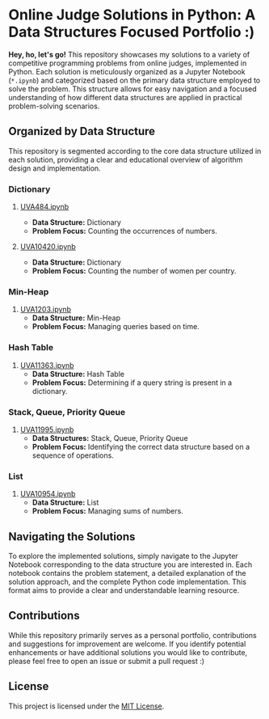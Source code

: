# Online Judge Solutions in Python: A Data Structures Focused Portfolio :)

**Hey, ho, let's go!** This repository showcases my solutions to a variety of competitive programming problems from online judges, implemented in Python. Each solution is meticulously organized as a Jupyter Notebook (`*.ipynb`) and categorized based on the primary data structure employed to solve the problem. This structure allows for easy navigation and a focused understanding of how different data structures are applied in practical problem-solving scenarios.

## Organized by Data Structure

This repository is segmented according to the core data structure utilized in each solution, providing a clear and educational overview of algorithm design and implementation.

### Dictionary

1.  [UVA484.ipynb](https://github.com/Gabriel-Machado-GM/Online-Judge-Solutions-Python/blob/0184e6cf342b1f34be23275c2339d19615a21ee5/UVA484.ipynb)
    * **Data Structure:** Dictionary
    * **Problem Focus:** Counting the occurrences of numbers.

2.  [UVA10420.ipynb](https://github.com/Gabriel-Machado-GM/Online-Judge-Solutions-Python/blob/0184e6cf342b1f34be23275c2339d19615a21ee5/UVA10420.ipynb)
    * **Data Structure:** Dictionary
    * **Problem Focus:** Counting the number of women per country.

### Min-Heap

1.  [UVA1203.ipynb](https://github.com/Gabriel-Machado-GM/Online-Judge-Solutions-Python/blob/0184e6cf342b1f34be23275c2339d19615a21ee5/UVA1203.ipynb)
    * **Data Structure:** Min-Heap
    * **Problem Focus:** Managing queries based on time.

### Hash Table

1.  [UVA11363.ipynb](https://github.com/Gabriel-Machado-GM/Online-Judge-Solutions-Python/blob/0184e6cf342b1f34be23275c2339d19615a21ee5/UVA11363.ipynb)
    * **Data Structure:** Hash Table
    * **Problem Focus:** Determining if a query string is present in a dictionary.

### Stack, Queue, Priority Queue

1.  [UVA11995.ipynb](https://github.com/Gabriel-Machado-GM/Online-Judge-Solutions-Python/blob/0184e6cf342b1f34be23275c2339d19615a21ee5/UVA11995.ipynb)
    * **Data Structures:** Stack, Queue, Priority Queue
    * **Problem Focus:** Identifying the correct data structure based on a sequence of operations.

### List

1.  [UVA10954.ipynb](https://github.com/Gabriel-Machado-GM/Online-Judge-Solutions-Python/blob/24b68ccb0bd1b7765dcc4c062c3df13fd1e0d2c0/10954/UVA_10954.ipynb)
    * **Data Structure:** List
    * **Problem Focus:** Managing sums of numbers.

## Navigating the Solutions

To explore the implemented solutions, simply navigate to the Jupyter Notebook corresponding to the data structure you are interested in. Each notebook contains the problem statement, a detailed explanation of the solution approach, and the complete Python code implementation. This format aims to provide a clear and understandable learning resource.

## Contributions

While this repository primarily serves as a personal portfolio, contributions and suggestions for improvement are welcome. If you identify potential enhancements or have additional solutions you would like to contribute, please feel free to open an issue or submit a pull request :)

## License

This project is licensed under the [MIT License](LICENSE).
